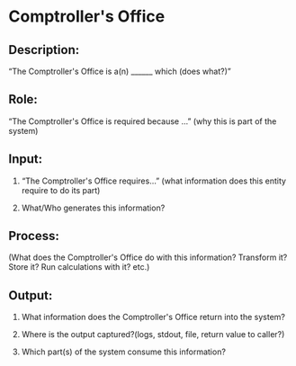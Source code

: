 # Comptroller's Office

## Description:

“The Comptroller's Office is a(n) ______ which (does what?)”

## Role:

“The Comptroller's Office is required because …” (why this is part of the system)

## Input:

1. “The Comptroller's Office requires…” (what information does this entity require to do its part)

2. What/Who generates this information?

## Process:

(What does the Comptroller's Office do with this information? Transform it? Store it? Run calculations with it? etc.)

## Output:

1. What information does the Comptroller's Office return into the system? 

2. Where is the output captured?(logs, stdout, file, return value to caller?) 

3. Which part(s) of the system consume this information?